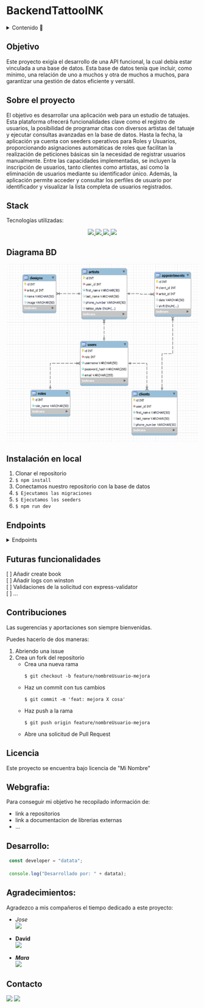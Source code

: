 # BackendTattooINK

<details>
  <summary>Contenido 📝</summary>
  <ol>
    <li><a href="#objetivo">Objetivo</a></li>
    <li><a href="#sobre-el-proyecto">Sobre el proyecto</a></li>
    <li><a href="#stack">Stack</a></li>
    <li><a href="#diagrama-bd">Diagrama</a></li>
    <li><a href="#instalación-en-local">Instalación</a></li>
    <li><a href="#endpoints">Endpoints</a></li>
    <li><a href="#futuras-funcionalidades">Futuras funcionalidades</a></li>
    <li><a href="#contribuciones">Contribuciones</a></li>
    <li><a href="#licencia">Licencia</a></li>
    <li><a href="#webgrafia">Webgrafia</a></li>
    <li><a href="#desarrollo">Desarrollo</a></li>
    <li><a href="#agradecimientos">Agradecimientos</a></li>
    <li><a href="#contacto">Contacto</a></li>
  </ol>
</details>

## Objetivo
Este proyecto exigía el desarrollo de una API funcional, la cual debía estar vinculada a una base de datos. Esta base de datos tenía que incluir, como mínimo, una relación de uno a muchos y otra de muchos a muchos, para garantizar una gestión de datos eficiente y versátil.

## Sobre el proyecto
El objetivo es desarrollar una aplicación web para un estudio de tatuajes. Esta plataforma ofrecerá funcionalidades clave como el registro de usuarios, la posibilidad de programar citas con diversos artistas del tatuaje y ejecutar consultas avanzadas en la base de datos. Hasta la fecha, la aplicación ya cuenta con seeders operativos para Roles y Usuarios, proporcionando asignaciones automáticas de roles que facilitan la realización de peticiones básicas sin la necesidad de registrar usuarios manualmente. Entre las capacidades implementadas, se incluyen la inscripción de usuarios, tanto clientes como artistas, así como la eliminación de usuarios mediante su identificador único. Además, la aplicación permite acceder y consultar los perfiles de usuario por identificador y visualizar la lista completa de usuarios registrados.   


## Stack
Tecnologías utilizadas:
<div align="center">
<a href="https://www.mysql.com/">
    <img src= "https://img.shields.io/badge/mysql-%234479A1"/>
</a>
<a href="https://www.expressjs.com/">
    <img src= "https://img.shields.io/badge/Express.Js-%23000000"/>
</a>
<a href="https://nodejs.org/es/">
    <img src= "https://img.shields.io/badge/Node.js-%23%23339933"/>
</a>
<a href="https://developer.mozilla.org/es/docs/Web/JavaScript">
    <img src= "https://img.shields.io/badge/JavaScript%23F7DF1E"/>
</a>
 </div>


## Diagrama BD
!['images'](./images/imgDB.png)

## Instalación en local
1. Clonar el repositorio
2. ` $ npm install `
3. Conectamos nuestro repositorio con la base de datos 
4. ``` $ Ejecutamos las migraciones ``` 
5. ``` $ Ejecutamos los seeders ``` 
6. ``` $ npm run dev ``` 

## Endpoints
<details>
<summary>Endpoints</summary>

- AUTH
    - REGISTER

            POST http://localhost:3000/api/register
        body:
        ``` js
            {
                "user": "David",
                "email": "david@david.com",
                "password": "princes"
            }
        ```

    - LOGIN

            POST http://localhost:3000/api/login  
        body:
        ``` js
            {
                "user": "David",
                "email": "david@david.com",
                "password": "princes"
            }
        ```
- RUTINAS
    - RECUPERAR RUTINAS  

            GET http://localhost:3000/api/rutina

    - ...
</details>

## Futuras funcionalidades
[ ] Añadir create book  
[ ] Añadir logs  con winston  
[ ] Validaciones de la solicitud con express-validator  
[ ] ...

## Contribuciones
Las sugerencias y aportaciones son siempre bienvenidas.  

Puedes hacerlo de dos maneras:

1. Abriendo una issue
2. Crea un fork del repositorio
    - Crea una nueva rama  
        ```
        $ git checkout -b feature/nombreUsuario-mejora
        ```
    - Haz un commit con tus cambios 
        ```
        $ git commit -m 'feat: mejora X cosa'
        ```
    - Haz push a la rama 
        ```
        $ git push origin feature/nombreUsuario-mejora
        ```
    - Abre una solicitud de Pull Request

## Licencia
Este proyecto se encuentra bajo licencia de "Mi Nombre"

## Webgrafia:
Para conseguir mi objetivo he recopilado información de:
- link a repositorios 
- link a documentacion de librerias externas
- ...

## Desarrollo:

``` js
 const developer = "datata";

 console.log("Desarrollado por: " + datata);
```  

## Agradecimientos:

Agradezco a mis compañeros el tiempo dedicado a este proyecto:

- *Jose*  
<a href="https://github.com/Dave86dev" target="_blank"><img src="https://img.shields.io/badge/github-24292F?style=for-the-badge&logo=github&logoColor=white" target="_blank"></a> 

- **David**  
<a href="https://www.github.com/userGithub/" target="_blank"><img src="https://img.shields.io/badge/github-24292F?style=for-the-badge&logo=github&logoColor=red" target="_blank"></a>

- ***Mara***  
<a href="https://www.github.com/userGithub/" target="_blank"><img src="https://img.shields.io/badge/github-24292F?style=for-the-badge&logo=github&logoColor=green" target="_blank"></a> 

## Contacto
<a href = "mailto:micorreoelectronico@gmail.com"><img src="https://img.shields.io/badge/Gmail-C6362C?style=for-the-badge&logo=gmail&logoColor=white" target="_blank"></a>
<a href="https://www.linkedin.com/in/linkedinUser/" target="_blank"><img src="https://img.shields.io/badge/-LinkedIn-%230077B5?style=for-the-badge&logo=linkedin&logoColor=white" target="_blank"></a> 
</p>